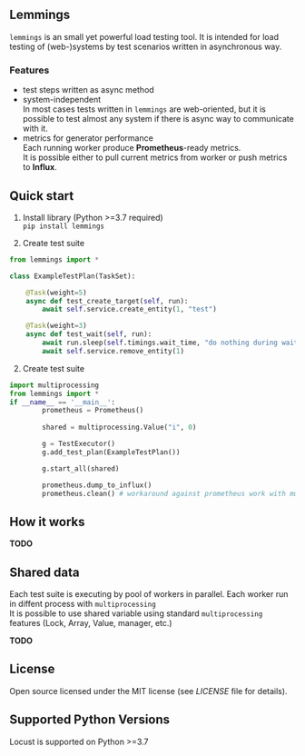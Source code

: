 ## Lemmings

`lemmings` is an small yet powerful load testing tool. 
It is intended for load testing of (web-)systems by test scenarios written in asynchronous way.


### Features
* test steps written as async method<br>
* system-independent<br>
 In most cases tests written in `lemmings` are web-oriented, but it is possible to test almost any system if there is async way to communicate with it. 
* metrics for generator  performance <br>
 Each running worker produce **Prometheus**-ready metrics. <br>
 It is possible either to pull current metrics from worker or push metrics to **Influx**.

## Quick start 

1. Install library (Python >=3.7 required) <br> 
`pip install lemmings`

2. Create test suite 
```python
from lemmings import *

class ExampleTestPlan(TaskSet):

    @Task(weight=5)
    async def test_create_target(self, run):
        await self.service.create_entity(1, "test")

    @Task(weight=3)
    async def test_wait(self, run):
        await run.sleep(self.timings.wait_time, "do nothing during wait time")
        await self.service.remove_entity(1)

```
2. Create test suite 
```python
import multiprocessing
from lemmings import *
if __name__ == '__main__':
        prometheus = Prometheus()
        
        shared = multiprocessing.Value("i", 0)

        g = TestExecutor()
        g.add_test_plan(ExampleTestPlan())

        g.start_all(shared)

        prometheus.dump_to_influx()
        prometheus.clean() # workaround against prometheus work with multiprocessing

```

## How it works

**TODO**

## Shared data 

Each test suite is executing by pool of workers in parallel. Each worker run in diffent process with `multiprocessing`
<br>
It is possible to use shared variable using standard `multiprocessing` features (Lock, Array, Value, manager, etc.)
<br> 

**TODO**

## License

Open source licensed under the MIT license (see _LICENSE_ file for details).

## Supported Python Versions

Locust is supported on Python >=3.7